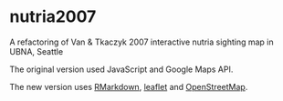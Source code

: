 # nutria2007
A refactoring of Van &amp; Tkaczyk 2007 interactive nutria sighting map in UBNA, Seattle

The original version used JavaScript and Google Maps API. 

The new version uses [RMarkdown](https://rmarkdown.rstudio.com/), [leaflet](https://leafletjs.com) and [OpenStreetMap](https://www.openstreetmap.org).
